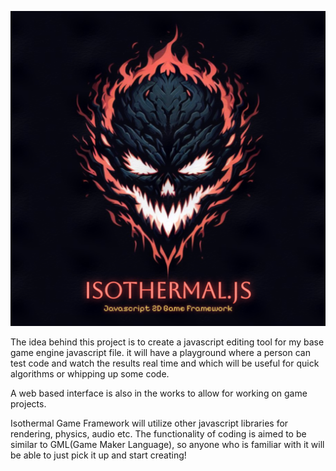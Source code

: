 ![alt text](https://github.com/HorrellTech/Isothermal-js/blob/96ce3c9bc882ddd107d1b8f260101ab94579bce7/isothermalLogo%20(20240331111417).png?raw=true)

The idea behind this project is to create a javascript editing tool 
for my base game engine javascript file. it will have a playground where a person
can test code and watch the results real time and which will be
useful for quick algorithms or whipping up some code. 

A web based interface is also in the works to allow for working on 
game projects. 

Isothermal Game Framework will utilize other javascript libraries 
for rendering, physics, audio etc. The functionality of coding is aimed
to be similar to GML(Game Maker Language), so anyone who is familiar with it
will be able to just pick it up and start creating!

